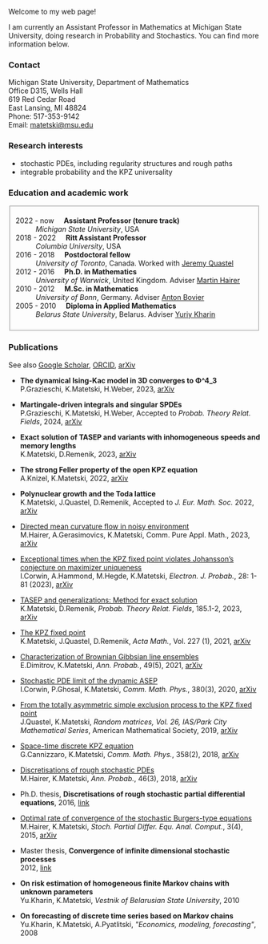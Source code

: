 Welcome to my web page! 

I am currently an Assistant Professor in Mathematics at Michigan State University, doing research in Probability and Stochastics. You can find more information below.

### Contact

Michigan State University, Department of Mathematics <br/>
Office D315, Wells Hall <br/>
619 Red Cedar Road <br/>
East Lansing, MI 48824 <br/>
Phone: 517-353-9142 <br/>
Email: <matetski@msu.edu>

### Research interests

- stochastic PDEs, including regularity structures and rough paths
- integrable probability and the KPZ universality

### Education and academic work

<!-- (download full <a href="/Matetski_CV.pdf">CV</a>) -->
<fieldset>
	<dl>
		<dt>2022 - now &nbsp;&nbsp;&nbsp; <strong>Assistant Professor (tenure track)</strong></dt>
			<dd> <em>Michigan State University</em>, USA </dd>
		<dt>2018 - 2022 &nbsp;&nbsp;&nbsp; <strong>Ritt Assistant Professor</strong></dt>
			<dd> <em>Columbia University</em>, USA </dd>
		<dt>2016 - 2018 &nbsp;&nbsp;&nbsp; <strong>Postdoctoral fellow</strong></dt>
			<dd><em>University of Toronto</em>, Canada. Worked with <a href="http://www.math.toronto.edu/quastel/">Jeremy Quastel</a></dd>
		<dt>2012 - 2016 &nbsp;&nbsp;&nbsp; <strong>Ph.D. in Mathematics</strong></dt>
			<dd><em>University of Warwick</em>, United Kingdom. Adviser <a href="http://www.hairer.org">Martin Hairer</a></dd>
		<dt>2010 - 2012 &nbsp;&nbsp;&nbsp; <strong>M.Sc. in Mathematics</strong></dt>
			<dd><em>University of Bonn</em>, Germany. Adviser <a href="https://wt.iam.uni-bonn.de/bovier/home/">Anton Bovier</a></dd>
		<dt>2005 - 2010 &nbsp;&nbsp;&nbsp; <strong>Diploma in Applied Mathematics</strong></dt>
			<dd><em>Belarus State University</em>, Belarus. Adviser <a href="http://apmi.bsu.by/en/staff/yuriy-kharin.html">Yuriy Kharin</a></dd>
	</dl>
</fieldset>

<!--### Awards
- [Bernoulli Society New Researcher Award 2022](https://www.bernoullisociety.org/index.php/prizes/15-features/278-past-new-researcher)
- NSF Grant _"The Kardar-Parisi-Zhang universality of random growing interfaces"_ (DMS-1953859, transferred to DMS-2321493), 2020-2024
- Chancellor’s International Scholarship, University of Warwick, 2012 - 2016
- Scholarship of the state North Rhine-Westphalia, University of Bonn, 2010 - 2012
- Collaborative research grant of the Belarusian State University for the project _"Statistical analysis and forecasting
of Markov stochastic sequences"_, 2009
- Scholarship of Priorbank (Raiffeisen Zentralbank Group) for the best students in Mathematics and Economics, Belarus, 2008 -->

<!--### Teaching

<fieldset>
	<dl>
		<dt><strong>Michigan State University</strong></dt>
			<dd> Fall 2022: Real Analysis 1 (MTH-320), <a href="https://www.dropbox.com/s/a5dlnzd8siol3k2/mth320_syllabus_fs22.pdf?dl=0">Syllabus</a> </dd>
		<dd> Spring 2023: Real Analysis 1 (MTH-320), <a href="https://www.dropbox.com/s/1tqre18tjrloo8t/mth320_syllabus_ss23.pdf?dl=0">Syllabus</a> </dd>
	</dl>
</fieldset-->

<!--#### Columbia University

TBA

#### University of Toronto

TBA

#### University of Warwick

TBA-->

<!--### Recent talks

- 14-16/8/2023 - Workshop on Stochastic Analysis, Random Fields, and Applications, Michigan State University
- 10-14/7/2023 - Probability and Algebra: New Expressions In Mathematics, Texas A&M University
- 21-26/5/2023 - New Trends in Stochastic Analysis, Casa Matemática Oaxaca / Banff International Research Station
- 13/4/2023 - CRM-ISM Montreal Probability seminar, McGill University
- 21/2/2023 - Probability seminar, Politechnika Warszawska
- 11/22/2022 - Graduate seminar, AMS Graduate Student Chapter, Michigan State University
- 11/14/2022 - 11/16/2022 - Workshop: Stochastic PDEs and related topics. Brin Mathematics Research Center, University of Maryland, College Park
- 11/3/2022 - Differential equations seminar, University of Michigan
- 10/19/2022 - Probability seminar, Michigan State University
- 10/5/2022 - Analysis & PDEs seminar, Michigan State University -->

### Publications

See also [Google Scholar](https://scholar.google.com/citations?user=P5-kSI4AAAAJ&hl=en), [ORCID](https://orcid.org/0000-0002-7314-000X), [arXiv](https://arxiv.org/search/math?searchtype=author&query=Matetski%2C+K)

- __The dynamical Ising-Kac model in 3D converges to Φ^4_3__ <br />
P.Grazieschi, K.Matetski, H.Weber, 2023, [arXiv](https://arxiv.org/abs/2303.10242) <br />

- __Martingale-driven integrals and singular SPDEs__ <br />
P.Grazieschi, K.Matetski, H.Weber, Accepted to _Probab. Theory Relat. Fields_, 2024, [arXiv](https://arxiv.org/abs/2303.10245) <br />

- __Exact solution of TASEP and variants with inhomogeneous speeds and memory lengths__ <br />
K.Matetski, D.Remenik, 2023, [arXiv](https://arxiv.org/abs/2301.13739) <br />

- __The strong Feller property of the open KPZ equation__ <br />
A.Knizel, K.Matetski, 2022, [arXiv](https://arxiv.org/abs/2211.04466) <br />

- __Polynuclear growth and the Toda lattice__ <br />
K.Matetski, J.Quastel, D.Remenik, Accepted to _J. Eur. Math. Soc._ 2022, [arXiv](https://arxiv.org/abs/2209.02643) <br />

- [Directed mean curvature flow in noisy environment](https://onlinelibrary.wiley.com/doi/10.1002/cpa.22158) <br />
M.Hairer, A.Gerasimovics, K.Matetski, Comm. Pure Appl. Math., 2023, [arXiv](https://arxiv.org/abs/2201.08807) <br />

- [Exceptional times when the KPZ fixed point violates Johansson’s conjecture on maximizer uniqueness](https://projecteuclid.org/journals/electronic-journal-of-probability/volume-28/issue-none/Exceptional-times-when-the-KPZ-fixed-point-violates-Johanssons-conjecture/10.1214/22-EJP898.full) <br />
I.Corwin, A.Hammond, M.Hegde, K.Matetski, _Electron. J. Probab._, 28: 1-81 (2023), [arXiv](https://arxiv.org/abs/2101.04205) <br />

- [TASEP and generalizations: Method for exact solution](https://link.springer.com/article/10.1007/s00440-022-01129-w) <br /> 
K.Matetski, D.Remenik, _Probab. Theory Relat. Fields_, 185.1-2, 2023, [arXiv](https://arxiv.org/abs/2107.07984) <br />

- [The KPZ fixed point](https://www.intlpress.com/site/pub/pages/journals/items/acta/content/vols/0227/0001/a003/index.php) <br />
K.Matetski, J.Quastel, D.Remenik, _Acta Math._, Vol. 227 (1), 2021, [arXiv](https://arxiv.org/abs/1701.00018) <br />

- [Characterization of Brownian Gibbsian line ensembles](https://projecteuclid.org/journals/annals-of-probability/volume-49/issue-5/Characterization-of-Brownian-Gibbsian-line-ensembles/10.1214/21-AOP1513.short) <br /> 
E.Dimitrov, K.Matetski, _Ann. Probab._, 49(5), 2021, [arXiv](https://arxiv.org/abs/2002.00684) <br />

- [Stochastic PDE limit of the dynamic ASEP](https://link.springer.com/article/10.1007%2Fs00220-020-03905-y) <br />
I.Corwin, P.Ghosal, K.Matetski, _Comm. Math. Phys._, 380(3), 2020, [arXiv](https://arxiv.org/abs/1906.04069) <br />

- [From the totally asymmetric simple exclusion process to the KPZ fixed point](https://bookstore-ams-org.ezproxy.cul.columbia.edu/pcms-26/) <br />
J.Quastel, K.Matetski, _Random matrices, Vol. 26, IAS/Park City Mathematical Series_, American Mathematical Society,
2019, [arXiv](https://arxiv.org/abs/1710.02635) <br />

- [Space-time discrete KPZ equation](https://link.springer.com/article/10.1007/s00220-018-3089-9) <br />
G.Cannizzaro, K.Matetski, _Comm. Math. Phys._, 358(2), 2018, [arXiv](https://arxiv.org/abs/1611.09719)<br />

- [Discretisations of rough stochastic PDEs](https://projecteuclid.org/journals/annals-of-probability/volume-46/issue-3/Discretisations-of-rough-stochastic-PDEs/10.1214/17-AOP1212.full) <br />
M.Hairer, K.Matetski, _Ann. Probab._, 46(3), 2018, [arXiv](https://arxiv.org/abs/1511.06937) <br />

- Ph.D. thesis, __Discretisations of rough stochastic partial differential equations__, 2016, [link](http://wrap.warwick.ac.uk/81460/)<br />

- [Optimal rate of convergence of the stochastic Burgers-type equations](https://link.springer.com/article/10.1007%2Fs40072-015-0067-5) <br />
M.Hairer, K.Matetski, _Stoch. Partial Differ. Equ. Anal. Comput._, 3(4), 2015, [arXiv](https://arxiv.org/abs/1504.05134) <br />

- Master thesis, __Convergence of infinite dimensional stochastic processes__ <br />
2012, [link](https://bonnus.ulb.uni-bonn.de/SummonRecord/FETCH-bonn_catalog_36708172) <br />

- __On risk estimation of homogeneous finite Markov chains with unknown parameters__ <br />
Yu.Kharin, K.Matetski, _Vestnik of Belarusian State University_, 2010 <br />

- __On forecasting of discrete time series based on Markov chains__ <br />
Yu.Kharin, K.Matetski, A.Pyatlitski, _"Economics, modeling, forecasting"_, 2008 <br />
